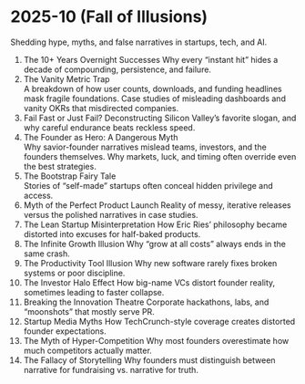 # 2025-10 (Fall of Illusions)

Shedding hype, myths, and false narratives in startups, tech, and AI.

1. The 10+ Years Overnight Successes
   Why every “instant hit” hides a decade of compounding, persistence, and failure.
2. The Vanity Metric Trap  
   A breakdown of how user counts, downloads, and funding headlines mask fragile foundations. Case studies of misleading dashboards and vanity OKRs that misdirected companies.
3. Fail Fast or Just Fail?
   Deconstructing Silicon Valley’s favorite slogan, and why careful endurance beats reckless speed.
7. The Founder as Hero: A Dangerous Myth  
   Why savior-founder narratives mislead teams, investors, and the founders themselves. Why markets, luck, and timing often override even the best strategies.
9. The Bootstrap Fairy Tale  
   Stories of “self-made” startups often conceal hidden privilege and access.  
10. Myth of the Perfect Product Launch
    Reality of messy, iterative releases versus the polished narratives in case studies.
12. The Lean Startup Misinterpretation
    How Eric Ries’ philosophy became distorted into excuses for half-baked products.
13. The Infinite Growth Illusion
    Why “grow at all costs” always ends in the same crash.
17. The Productivity Tool Illusion
    Why new software rarely fixes broken systems or poor discipline.  
18. The Investor Halo Effect
    How big-name VCs distort founder reality, sometimes leading to faster collapse.
23. Breaking the Innovation Theatre
    Corporate hackathons, labs, and “moonshots” that mostly serve PR.
19. Startup Media Myths
    How TechCrunch-style coverage creates distorted founder expectations.  
21. The Myth of Hyper-Competition
    Why most founders overestimate how much competitors actually matter.  
25. The Fallacy of Storytelling
    Why founders must distinguish between narrative for fundraising vs. narrative for truth.
